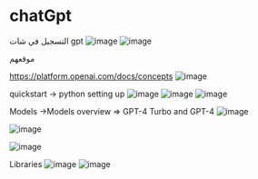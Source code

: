 # chatGpt
التسجيل في شات gpt
![image](https://github.com/user-attachments/assets/1e573132-8151-4e52-aaf5-315ddd72ae1f)
![image](https://github.com/user-attachments/assets/de1689cb-87c8-4a3d-bc42-c6f33434cf2a)

موقعهم

https://platform.openai.com/docs/concepts
![image](https://github.com/user-attachments/assets/99df4aa2-c778-4711-b289-3683283989bf)

quickstart -> python setting up
![image](https://github.com/user-attachments/assets/7dd6fe3a-e7d6-4d53-bff4-3ab43f21081d)
![image](https://github.com/user-attachments/assets/d3a35ab0-5cf9-4c5e-b8bf-57af3557e0e5)
![image](https://github.com/user-attachments/assets/433fa62e-6690-4b1e-a8bd-5f9c8142df4a)

Models ->Models overview => GPT-4 Turbo and GPT-4
![image](https://github.com/user-attachments/assets/3d9187a4-d5c6-4423-994b-17eaf33bb980)

![image](https://github.com/user-attachments/assets/a4c9e388-cd27-4359-920d-a3579916252b)


![image](https://github.com/user-attachments/assets/33d5db90-66a3-4aed-a742-e03302294e80)

Libraries
![image](https://github.com/user-attachments/assets/22ba1025-bf71-4fb2-96c9-2d18f208fdb6)
![image](https://github.com/user-attachments/assets/98e54330-d763-4a0d-a798-0f63ce5dc7fe)


